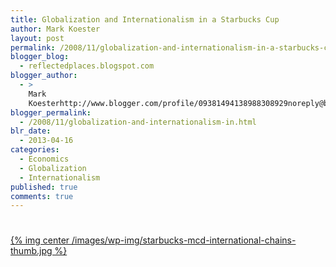 ```yaml
---
title: Globalization and Internationalism in a Starbucks Cup
author: Mark Koester
layout: post
permalink: /2008/11/globalization-and-internationalism-in-a-starbucks-cup.html
blogger_blog:
  - reflectedplaces.blogspot.com
blogger_author:
  - >
    Mark
    Koesterhttp://www.blogger.com/profile/09381494138988308929noreply@blogger.com
blogger_permalink:
  - /2008/11/globalization-and-internationalism-in.html
blr_date:
  - 2013-04-16
categories:
  - Economics
  - Globalization
  - Internationalism
published: true
comments: true
---
```

# 

[{% img center /images/wp-img/starbucks-mcd-international-chains-thumb.jpg %}](/images/wp-img/starbucks-mcd-international-chains.jpg)